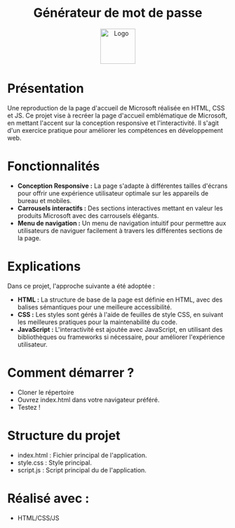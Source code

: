 <!-- PROJECT LOGO -->
<h1 align="center">Générateur de mot de passe</h1>
<div align="center">
  <img src="images/password.png" alt="Logo" width="80" height="80">
</div>

# Présentation
Une reproduction de la page d'accueil de Microsoft réalisée en HTML, CSS et JS.
Ce projet vise à recréer la page d'accueil emblématique de Microsoft, en mettant l'accent sur la conception responsive et l'interactivité. Il s'agit d'un exercice pratique pour améliorer les compétences en développement web.

# Fonctionnalités
- **Conception Responsive :** La page s'adapte à différentes tailles d'écrans pour offrir une expérience utilisateur optimale sur les appareils de bureau et mobiles.
- **Carrousels interactifs :** Des sections interactives mettant en valeur les produits Microsoft avec des carrousels élégants.
- **Menu de navigation :** Un menu de navigation intuitif pour permettre aux utilisateurs de naviguer facilement à travers les différentes sections de la page.

# Explications
Dans ce projet, l'approche suivante a été adoptée :

- **HTML :** La structure de base de la page est définie en HTML, avec des balises sémantiques pour une meilleure accessibilité.
- **CSS :** Les styles sont gérés à l'aide de feuilles de style CSS, en suivant les meilleures pratiques pour la maintenabilité du code.
- **JavaScript :** L'interactivité est ajoutée avec JavaScript, en utilisant des bibliothèques ou frameworks si nécessaire, pour améliorer l'expérience utilisateur.

# Comment démarrer ?
- Cloner le répertoire
- Ouvrez index.html dans votre navigateur préféré.
- Testez !

# Structure du projet
- index.html : Fichier principal de l'application.
- style.css : Style principal.
- script.js : Script principal du de l'application.

<!-- Réalisé -->
# Réalisé avec :
* HTML/CSS/JS

